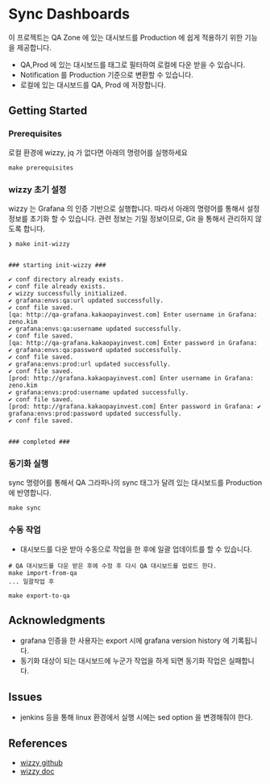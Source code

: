 # Sync Dashboards

이 프로젝트는 QA Zone 에 있는 대시보드를 Production 에 쉽게 적용하기 위한 기능을 제공합니다.

- QA,Prod 에 있는 대시보드를 태그로 필터하여 로컬에 다운 받을 수 있습니다.
- Notification 를 Production 기준으로 변환할 수 있습니다.
- 로컬에 있는 대시보드를 QA, Prod 에 저장합니다.

## Getting Started

### Prerequisites

로컬 환경에 wizzy, jq 가 없다면 아래의 명령어를 실행하세요

```shell
make prerequisites
```

### wizzy 초기 설정

wizzy 는 Grafana 의 인증 기반으로 실행합니다. 따라서 아래의 명령어를 통해서 설정 정보를 초기화 할 수 있습니다. 관련 정보는 기밀 정보이므로, Git 을 통해서 관리하지 않도록 합니다.

```shell
❯ make init-wizzy


### starting init-wizzy ###

✔ conf directory already exists.
✔ conf file already exists.
✔ wizzy successfully initialized.
✔ grafana:envs:qa:url updated successfully.
✔ conf file saved.
[qa: http://qa-grafana.kakaopayinvest.com] Enter username in Grafana: zeno.kim
✔ grafana:envs:qa:username updated successfully.
✔ conf file saved.
[qa: http://qa-grafana.kakaopayinvest.com] Enter password in Grafana: ✔ grafana:envs:qa:password updated successfully.
✔ conf file saved.
✔ grafana:envs:prod:url updated successfully.
✔ conf file saved.
[prod: http://grafana.kakaopayinvest.com] Enter username in Grafana: zeno.kim
✔ grafana:envs:prod:username updated successfully.
✔ conf file saved.
[prod: http://grafana.kakaopayinvest.com] Enter password in Grafana: ✔ grafana:envs:prod:password updated successfully.
✔ conf file saved.


### completed ###
```

### 동기화 실행

sync 명령어를 통해서 QA 그라파나의 sync 태그가 달려 있는 대시보드를 Production 에 반영합니다.

```shell 
make sync
```

### 수동 작업

- 대시보드를 다운 받아 수동으로 작업을 한 후에 일괄 업데이트를 할 수 있습니다.

```shell
# QA 대시보드를 다운 받은 후에 수정 후 다시 QA 대시보드를 업로드 한다.
make import-from-qa
... 일괄작업 후

make export-to-qa
```

## Acknowledgments

* grafana 인증을 한 사용자는 export 시에 grafana version history 에 기록됩니다.
* 동기화 대상이 되는 대시보드에 누군가 작업을 하게 되면 동기화 작업은 실패합니다.

## Issues

* jenkins 등을 통해 linux 환경에서 실행 시에는 sed option 을 변경해줘야 한다.

## References

- [wizzy github](https://github.com/grafana-wizzy/wizzy)
- [wizzy doc](https://grafana-wizzy.com/home/)
